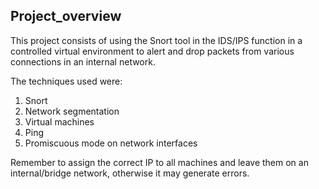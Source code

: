## Project_overview

This project consists of using the Snort tool in the IDS/IPS function in a controlled virtual environment to alert and drop packets from various connections in an internal network.

The techniques used were:
1. Snort
2. Network segmentation
3. Virtual machines
4. Ping 
5. Promiscuous mode on network interfaces

Remember to assign the correct IP to all machines and leave them on an internal/bridge network, otherwise it may generate errors.
